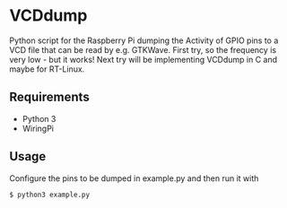 VCDdump
=======
Python script for the Raspberry Pi dumping the Activity of GPIO pins
to a VCD file that can be read by e.g. GTKWave. 
First try, so the frequency is very low - but it works!
Next try will be implementing VCDdump in C and maybe for RT-Linux. 

Requirements
------------
* Python 3
* WiringPi

Usage
-----
Configure the pins to be dumped in example.py and then run it with
```
$ python3 example.py
```
